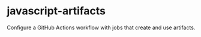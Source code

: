 # javascript-artifacts
Configure a GitHub Actions workflow with jobs that create and use artifacts.

